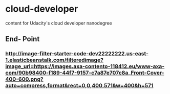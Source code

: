 # cloud-developer
content for Udacity's cloud developer nanodegree

## End- Point
### http://image-filter-starter-code-dev22222222.us-east-1.elasticbeanstalk.com/filteredimage?image_url=https://images.axa-contento-118412.eu/www-axa-com/90b98400-f189-44f7-9157-c7a87e707c8a_Front-Cover-400-600.png?auto=compress,format&rect=0,0,400,571&w=400&h=571
